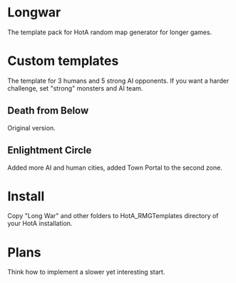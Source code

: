 # Longwar
The template pack for HotA random map generator for longer games.

# Custom templates
The template for 3 humans and 5 strong AI opponents. If you want a harder challenge, set "strong" monsters and AI team.

## Death from Below
Original version.

## Enlightment Circle
Added more AI and human cities, added Town Portal to the second zone.

# Install
Copy "Long War" and other folders to HotA_RMGTemplates directory of your HotA installation.

# Plans
Think how to implement a slower yet interesting start.


